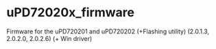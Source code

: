 # uPD72020x_firmware
 Firmware for the uPD720201 and uPD720202 (+Flashing utility) (2.0.1.3, 2.0.2.0, 2.0.2.6) (+ Win driver)
